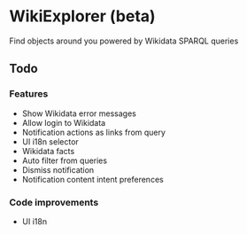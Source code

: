 # WikiExplorer (beta)

Find objects around you powered by Wikidata SPARQL queries

## Todo
### Features
- Show Wikidata error messages
- Allow login to Wikidata
- Notification actions as links from query
- UI i18n selector
- Wikidata facts
- Auto filter from queries
- Dismiss notification
- Notification content intent preferences

### Code improvements
- UI i18n
